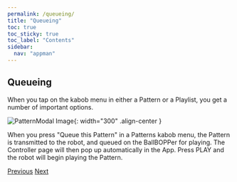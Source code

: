 ```yaml
---
permalink: /queueing/
title: "Queueing"
toc: true
toc_sticky: true
toc_label: "Contents"
sidebar:
  nav: "appman"
---
```


## Queueing

When you tap on the kabob menu in either a Pattern or a Playlist, you get a number of important options.

![PatternModal Image](../assets/images/PatternModal001_500.jpg){: width="300" .align-center } 

When you press "Queue this Pattern" in a Patterns kabob menu, the Pattern is transmitted to the robot, and queued on the BallBOPPer for playing. The Controller page will then pop up automatically in the App. Press PLAY and the robot will begin playing the Pattern. 

  <nav class="pagination">
      <a href="/BallBOPPer/shotDesigner/" class="pagination--pager" title="Shot Designer">Previous</a>
      <a href="/BallBOPPer/coreController/" class="pagination--pager" title="Core Controller">Next</a> 
  </nav>
